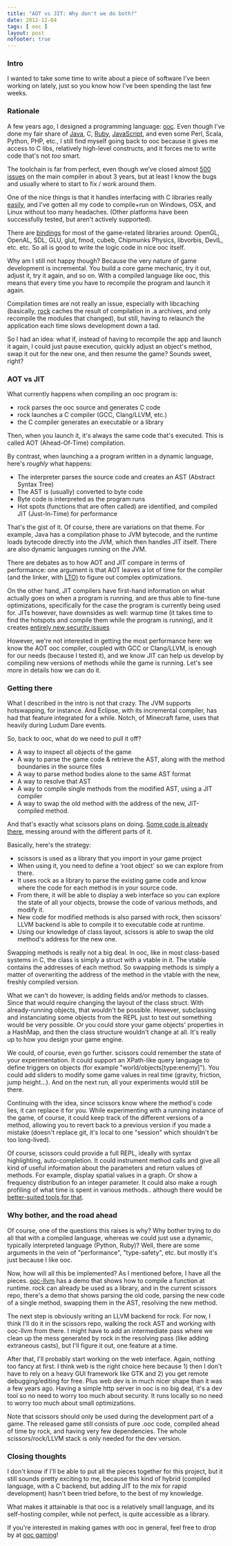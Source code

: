 ```yaml
---
title: "AOT vs JIT: Why don't we do both?"
date: 2012-12-04
tags: [ ooc ]
layout: post
nofooter: true
---
```


### Intro

I wanted to take some time to write about a piece of software I've been working
on lately, just so you know how I've been spending the last few weeks.

### Rationale

A few years ago, I designed a programming language:
[ooc][ooc]. Even though I've done my fair share of [Java][java], C,
[Ruby][ruby], [JavaScript][js], and even some Perl, Scala, Python, PHP, etc., I still
find myself going back to ooc because it gives me access to C libs, relatively
high-level constructs, and it forces me to write code that's not *too* smart.

[ooc]: http://ooc-lang.org
[ruby]: https://github.com/nddrylliog/thebootstrap
[java]: http://xith.org/
[js]: https://github.com/nddrylliog/jsmad

The toolchain is far from perfect, even though we've closed almost [500 issues][issues]
on the main compiler in about 3 years, but at least I know the bugs and usually
where to start to fix / work around them.

[issues]: https://github.com/nddrylliog/rock/issues

One of the nice things is that it handles interfacing with C libraries really
[easily][uses], and I've gotten all my code to compile+run on Windows, OSX, and Linux
without too many headaches. (Other platforms have been successfully tested, but
aren't actively supported).

[uses]: http://docs.ooc-lang.org/language/libs.html

There are [bindings][bind] for most of the game-related libraries around: OpenGL,
OpenAL, SDL, GLU, glut, fmod, cubeb, Chipmunks Physics, libvorbis, DevIL, etc.
etc. So all is good to write the logic code in nice ooc itself.

[bind]: http://ooc.wikia.com/wiki/Libraries

Why am I still not happy though? Because the very nature of game development is
incremental.  You build a core game mechanic, try it out, adjust it, try it
again, and so on. With a compiled language like ooc, this means that every time
you have to recompile the program and launch it again.

Compilation times are not really an issue, especially with libcaching (basically,
[rock][rock] caches the result of compilation in .a archives, and only recompile
the modules that changed), but still, having to relaunch the application each
time slows development down a tad.

[rock]: https://github.com/nddrylliog/rock

So I had an idea: what if, instead of having to recompile the app and launch it
again, I could just pause execution, quickly adjust an object's method, swap it
out for the new one, and then resume the game? Sounds sweet, right?

### AOT vs JIT

What currently happens when compiling an ooc program is:

  - rock parses the ooc source and generates C code
  - rock launches a C compiler (GCC, Clang/LLVM, etc.)
  - the C compiler generates an executable or a library

Then, when you launch it, it's always the same code that's executed.  This is
called AOT (Ahead-Of-Time) compilation.

By contrast, when launching a a program written in a dynamic language, here's
*roughly* what happens:

  - The interpreter parses the source code and creates an AST (Abstract Syntax Tree)
  - The AST is (usually) converted to byte code
  - Byte code is interpreted as the program runs
  - Hot spots (functions that are often called) are identified, and compiled
    JIT (Just-In-Time) for performance

That's the gist of it. Of course, there are variations on that theme. For example,
Java has a compilation phase to JVM bytecode, and the runtime loads bytecode directly
into the JVM, which then handles JIT itself. There are also dynamic languages
running on the JVM.

There are debates as to how AOT and JIT compare in terms of performance: one argument
is that AOT leaves a lot of time for the compiler (and the linker, with [LTO][lto]) to
figure out complex optimizations.

[lto]: http://en.wikipedia.org/wiki/Link-time_optimization

On the other hand, JIT compilers have first-hand information on what actually
goes on when a program is running, and are thus able to fine-tune optimizations,
specifically for the case the program is currently being used for. JITs however,
have downsides as well: warmup time (it takes time to find the hotspots and compile
them while the program is running), and it creates [entirely new security issues][jit-sec]

[jit-sec]: http://www.matasano.com/research/Attacking_Clientside_JIT_Compilers_Paper.pdf

However, we're not interested in getting the most performance here: we know the
AOT ooc compiler, coupled with GCC or Clang/LLVM, is enough for our needs (because
I tested it), and we know JIT can help us develop by compiling new versions of methods
while the game is running. Let's see more in details how we can do it.

### Getting there

What I described in the intro is not that crazy. The JVM supports hotswapping, for instance.
And Eclipse, with its incremental compiler, has had that feature integrated for
a while. Notch, of Minecraft fame, uses that heavily during Ludum Dare events.

So, back to ooc, what do we need to pull it off?

  * A way to inspect all objects of the game
  * A way to parse the game code & retrieve the AST, along with the
    method boundaries in the source files
  * A way to parse method bodies alone to the same AST format
  * A way to resolve that AST
  * A way to compile single methods from the modified AST, using a 
    JIT compiler
  * A way to swap the old method with the address of the new, JIT-compiled
    method.

And that's exactly what scissors plans on doing. [Some code is already there][scis],
messing around with the different parts of it.

[scis]: https://github.com/nddrylliog/scissors

Basically, here's the strategy:

  * scissors is used as a library that you import in your game project
  * When using it, you need to define a 'root object' so we can explore from there.
  * It uses rock as a library to parse the existing game code and know where the
    code for each method is in your source code.
  * From there, it will be able to display a web interface so you can explore the
    state of all your objects, browse the code of various methods, and modify it.
  * New code for modified methods is also parsed with rock, then scissors' LLVM
    backend is able to compile it to executable code at runtime.
  * Using our knowledge of class layout, scissors is able to swap the old method's
    address for the new one.

Swapping methods is really not a big deal. In ooc, like in most class-based systems
in C, the class is simply a struct with a vtable in it. The vtable contains the
addresses of each method. So swapping methods is simply a matter of overwriting the
address of the method in the vtable with the new, freshly compiled version.

What we can't do however, is adding fields and/or methods to classes. Since that
would require changing the layout of the class struct. With already-running objects,
that wouldn't be possible. However, subclassing and instanciating some objects from
the REPL just to test out something would be very possible. Or you could store your
game objects' properties in a HashMap, and then the class structure wouldn't change
at all. It's really up to how you design your game engine.

We could, of course, even go further. scissors could remember the state of your
experimentation. It could support an XPath-like query language to define triggers on
objects (for example "world/objects[type:enemy]"). You could add sliders to modify
some game values in real time (gravity, friction, jump height...). And on the next
run, all your experiments would still be there.

Continuing with the idea, since scissors know where the method's code lies, it can
replace it for you. While experimenting with a running instance of the game, of course,
it could keep track of the different versions of a method, allowing you to revert
back to a previous version if you made a mistake (doesn't replace git, it's local to
one "session" which shouldn't be too long-lived).

Of course, scissors could provide a full REPL, ideally with syntax highlighting,
auto-completion. It could instrument method calls and give all kind of useful information
about the parameters and return values of methods. For example, display spatial values
in a graph. Or show a frequency distribution fo an integer parameter. It could also
make a rough profiling of what time is spent in various methods.. although there would
be [better-suited tools for that][callgrind].

[callgrind]: http://valgrind.org/docs/manual/cl-manual.html

### Why bother, and the road ahead

Of course, one of the questions this raises is why? Why bother trying to do all that
with a compiled language, whereas we could just use a dynamic, typically interpreted
language (Python, Ruby)? Well, there are some arguments in the vein of "performance",
"type-safety", etc. but mostly it's just because I like ooc.

Now, how will all this be implemented? As I mentioned before, I have all the pieces.
[ooc-llvm][ooc-llvm] has a demo that shows how to compile a function at runtime. rock
can already be used as a library, and in the current scissors repo, there's a demo
that shows parsing the old code, parsing the new code of a single method, swapping
them in the AST, resolving the new method.

[ooc-llvm]: https://github.com/nddrylliog/ooc-llvm

The next step is obviously writing an LLVM backend for rock. For now, I think I'll
do it in the scissors repo, walking the rock AST and working with ooc-llvm from there.
I might have to add an intermediate pass where we clean up the mess generated by rock
in the resolving pass (like adding extraneous casts), but I'll figure it out, one feature
at a time.

After that, I'll probably start working on the web interface. Again, nothing too
fancy at first. I think web is the right choice here because 1) then I don't have to
rely on a heavy GUI framework like GTK and 2) you get remote debugging/editing for
free. Plus web dev is in much nicer shape than it was a few years ago. Having a simple
http server in ooc is no big deal, it's a dev tool so no need to worry too much about
security. It runs locally so no need to worry too much about small optimizations.

Note that scissors should only be used during the development part of a game. The
released game still consists of pure .ooc code, compiled ahead of time by rock, and
having very few dependencies. The whole scissors/rock/LLVM stack is only needed for the
dev version.

### Closing thoughts

I don't know if I'll be able to put all the pieces together for this project, but it
still sounds pretty exciting to me, because this kind of hybrid (compiled language,
with a C backend, but adding JIT to the mix for rapid development) hasn't been tried
before, to the best of my knowledge.

What makes it attainable is that ooc is a relatively small language, and its self-hosting
compiler, while not perfect, is quite accessible as a library.

If you're interested in making games with ooc in general, feel free to drop by
at [ooc gaming](http://oocgaming.org/)!

